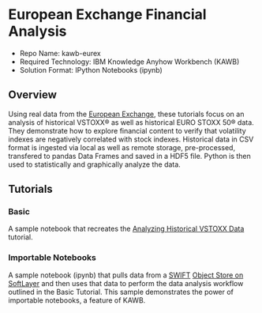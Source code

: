 # European Exchange Financial Analysis

* Repo Name: kawb-eurex
* Required Technology: IBM Knowledge Anyhow Workbench (KAWB)
* Solution Format: IPython Notebooks (ipynb)

## Overview
Using real data from the [European Exchange](http://www.eurexchange.com/exchange-en/about-us/), these tutorials focus on an analysis of historical VSTOXX® as well as historical EURO STOXX 50® data. They demonstrate how to explore financial content to verify that volatility indexes are negatively correlated with stock indexes. Historical data in CSV format is ingested via local as well as remote storage, pre-processed, transfered to pandas Data Frames and saved in a HDF5 file. Python is then used to statistically and graphically analyze the data.

## Tutorials

### Basic
A sample notebook that recreates the [Analyzing Historical VSTOXX Data](http://www.eurexchange.com/vstoxx/b_Analyzing_Historical_VSTOXX_Data.html-1) tutorial.

### Importable Notebooks
A sample notebook (ipynb) that pulls data from a [SWIFT](http://docs.openstack.org/developer/swift/) [Object Store on SoftLayer](http://www.softlayer.com/lp/object-storage) and then uses that data to perform the data analysis workflow outlined in the Basic Tutorial. This sample demonstrates the power of importable notebooks, a feature of KAWB.
